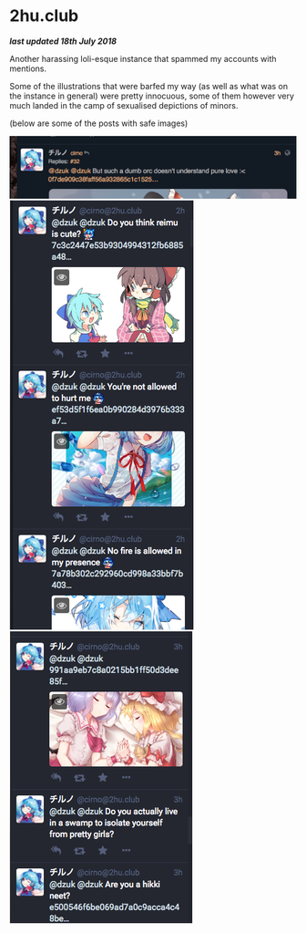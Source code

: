 # 2hu.club

***last updated 18th July 2018***

Another harassing loli-esque instance that spammed my accounts with mentions.

Some of the illustrations that were barfed my way (as well as what was on the instance in general) were pretty innocuous, some of them however very much landed in the camp of sexualised depictions of minors.

(below are some of the posts with safe images)

![](1.png)
![](2.png)
![](3.png)
